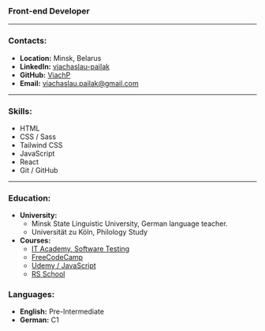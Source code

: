  ###  **Front-end Developer**

- - - 

###  **Contacts:**

- **Location:**  Minsk, Belarus
- **LinkedIn:**  [viachaslau-pailak](https://www.linkedin.com/feed/)
- **GitHub:**  [ViachP](https://github.com/ViachP)
- **Email:**  viachaslau.pailak@gmail.com 

- - - 

###  **Skills:**

- HTML
- CSS / Sass
- Tailwind CSS
- JavaScript
- React
- Git / GitHub

- - - 

###  **Education:**

- **University:**
  - Minsk State Linguistic University, German language teacher.
  - Universität zu Köln, Philology Study
- **Courses:**
  - [IT Academy, Software Testing](https://www.it-academy.by/)
  - [FreeCodeCamp](https://www.freecodecamp.org/)
  - [Udemy / JavaScript](https://www.udemy.com/course/the-complete-javascript-course/)
  - [RS School](https://rs.school/)

###  **Languages:**

- **English:**  Pre-Intermediate
- **German:**  C1
